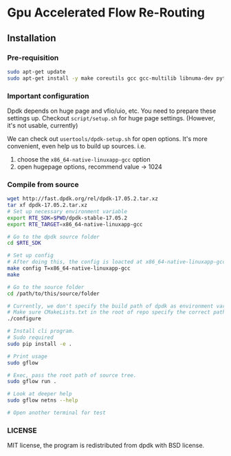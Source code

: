 # Gpu Accelerated Flow Re-Routing

## Installation

### Pre-requisition

```bash
sudo apt-get update
sudo apt-get install -y make coreutils gcc gcc-multilib libnuma-dev python
```

### Important configuration

Dpdk depends on huge page and vfio/uio, etc. You need to prepare these settings up.
Checkout `script/setup.sh` for huge page settings. (However, it's not usable, currently)

We can check out `usertools/dpdk-setup.sh` for open options.
It's more convenient, even help us to build up sources.
i.e. 
1. choose the `x86_64-native-linuxapp-gcc` option
2. open hugepage options, recommend value -> 1024

### Compile from source

```bash
wget http://fast.dpdk.org/rel/dpdk-17.05.2.tar.xz
tar xf dpdk-17.05.2.tar.xz
# Set up necessary environment variable
export RTE_SDK=$PWD/dpdk-stable-17.05.2
export RTE_TARGET=x86_64-native-linuxapp-gcc

# Go to the dpdk source folder
cd $RTE_SDK

# Set up config
# After doing this, the config is loacted at x86_64-native-linuxapp-gcc/.config
make config T=x86_64-native-linuxapp-gcc
make

# Go to the source folder
cd /path/to/this/source/folder

# Currently, we don't specify the build path of dpdk as environment variable in cmake.
# Make sure CMakeLists.txt in the root of repo specify the correct path to dpdk.
./configure

# Install cli program.
# Sudo required
sudo pip install -e .

# Print usage
sudo gflow

# Exec, pass the root path of source tree.
sudo gflow run .

# Look at deeper help
sudo gflow netns --help

# Open another terminal for test
```

### LICENSE 

MIT license, the program is redistributed from dpdk with BSD license.
